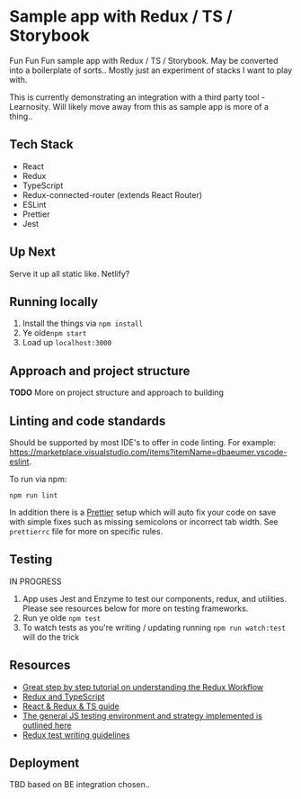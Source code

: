 # Sample app with Redux / TS / Storybook
Fun Fun Fun sample app with Redux / TS / Storybook. May be converted into a boilerplate of sorts.. Mostly just an experiment of stacks I want to play with.

This is currently demonstrating an integration with a third party tool - Learnosity. Will likely move away from this as sample app is more of a thing.. 


## Tech Stack
- React
- Redux
- TypeScript
- Redux-connected-router (extends React Router)
- ESLint
- Prettier
- Jest

## Up Next
Serve it up all static like. Netlify?

## Running locally

1. Install the things via `npm install`
2. Ye olde`npm start`
3. Load up `localhost:3000`

## Approach and project structure
**TODO** More on project structure and approach to building

## Linting and code standards
Should be supported by most IDE's to offer in code linting. For example: https://marketplace.visualstudio.com/items?itemName=dbaeumer.vscode-eslint.

To run via npm:

```
npm run lint
```

In addition there is a [Prettier](https://prettier.io) setup which will auto fix your code on save with simple fixes such as missing semicolons or incorrect tab width. See `prettierrc` file for more on specific rules.


## Testing
IN PROGRESS

1. App uses Jest and Enzyme to test our components, redux, and utilities. Please see resources below for more on testing frameworks.
2. Run ye olde `npm test`
3. To watch tests as you're writing / updating running `npm run watch:test` will do the trick

## Resources
- [Great step by step tutorial on understanding the Redux Workflow](https://hackernoon.com/redux-step-by-step-a-simple-and-robust-workflow-for-real-life-apps-1fdf7df46092)
- [Redux and TypeScript](https://medium.com/@resir014/redux-4-typescript-2-9-a-type-safe-approach-7f073917b803)
- [React & Redux & TS guide](https://github.com/piotrwitek/react-redux-typescript-guide)
- [The general JS testing environment and strategy implemented is outlined here](https://alligator.io/react/testing-react-redux-with-jest-enzyme/)
- [Redux test writing guidelines](https://github.com/reduxjs/redux/blob/master/docs/recipes/WritingTests.md#connected-components)

## Deployment
TBD based on BE integration chosen..


